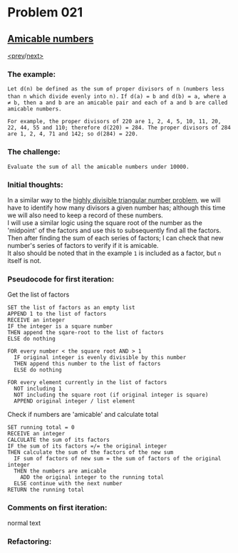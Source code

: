 # Problem 021

## [Amicable numbers](https://projecteuler.net/problem=21)

[<prev](./../DIR019_counting_sundays/README.md)/[next>](./../README.md) 

### The example:
`Let d(n) be defined as the sum of proper divisors of n (numbers less than n which divide evenly into n).`
`If d(a) = b and d(b) = a, where a ≠ b, then a and b are an amicable pair and each of a and b are called amicable numbers.`

`For example, the proper divisors of 220 are 1, 2, 4, 5, 10, 11, 20, 22, 44, 55 and 110; therefore d(220) = 284. The proper divisors of 284 are 1, 2, 4, 71 and 142; so d(284) = 220.`

### The challenge:
`Evaluate the sum of all the amicable numbers under 10000.`

### Initial thoughts:
In a similar way to the [highly divisible triangular number problem](./../DIR012_highly_divisible_triangular_number/README.md), we will have to identify how many divisors a given number has; although this time we will also need to keep a record of these numbers. \
I will use a similar logic using the square root of the number as the 'midpoint' of the factors and use this to subsequently find all the factors.\
Then after finding the sum of each series of factors; I can check that new number's series of factors to verify if it is amicable.\
It also should be noted that in the example `1` is included as a factor, but `n` itself is not.

### Pseudocode for first iteration:
Get the list of factors
```
SET the list of factors as an empty list
APPEND 1 to the list of factors
RECEIVE an integer
IF the integer is a square number
THEN append the sqare-root to the list of factors
ELSE do nothing

FOR every number < the square root AND > 1
  IF original integer is evenly divisible by this number
  THEN append this number to the list of factors
  ELSE do nothing

FOR every element currently in the list of factors
  NOT including 1
  NOT including the square root (if original integer is square)
  APPEND original integer / list element
```
Check if numbers are 'amicable' and calculate total
```
SET running total = 0
RECEIVE an integer
CALCULATE the sum of its factors
IF the sum of its factors =/= the original integer
THEN calculate the sum of the factors of the new sum
  IF sum of factors of new sum = the sum of factors of the original integer
  THEN the numbers are amicable
    ADD the original integer to the running total
  ELSE continue with the next number
RETURN the running total
```

### Comments on first iteration:
normal text

### Refactoring:
